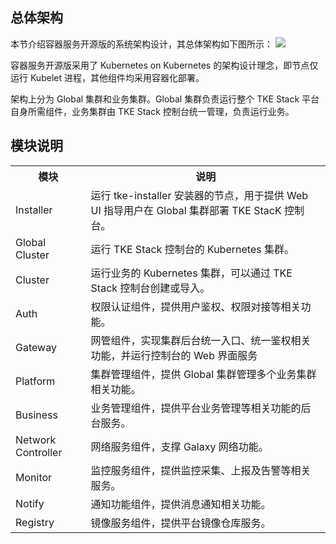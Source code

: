 
## 总体架构

本节介绍容器服务开源版的系统架构设计，其总体架构如下图所示：
![](https://main.qcloudimg.com/raw/88b42178ac18c0cc938ab1358c66e92e.png)



容器服务开源版采用了 Kubernetes on Kubernetes 的架构设计理念，即节点仅运行 Kubelet 进程，其他组件均采用容器化部署。

架构上分为 Global 集群和业务集群。Global 集群负责运行整个 TKE Stack 平台自身所需组件，业务集群由 TKE Stack 控制台统一管理，负责运行业务。


## 模块说明

<table>
	<tr>
	<th>模块</th>
	<th>说明</th>
	</tr>
	<tr>
	<td>Installer</td>
	<td>运行 tke-installer 安装器的节点，用于提供 Web UI 指导用户在 Global 集群部署 TKE StacK 控制台。</td>
	</tr>
	<tr>
	<td>Global Cluster</td>
	<td>运行 TKE Stack 控制台的 Kubernetes 集群。</td>
	</tr>
	<tr>
	<td>Cluster</td>
	<td>运行业务的 Kubernetes 集群，可以通过 TKE Stack 控制台创建或导入。</td>
	</tr>
	<tr>
	<td>Auth</td>
	<td>权限认证组件，提供用户鉴权、权限对接等相关功能。</td>
	</tr>
	<tr>
	<td>Gateway</td>
	<td> 网管组件，实现集群后台统一入口、统一鉴权相关功能，并运行控制台的 Web 界面服务</td>
	</tr>
	<tr>
	<td>Platform</td>
	<td>集群管理组件，提供 Global 集群管理多个业务集群相关功能。</td>
	</tr>
	<tr>
	<td>Business</td>
	<td>业务管理组件，提供平台业务管理等相关功能的后台服务。</td>
	</tr>
	<tr>
	<td>Network Controller</td>
	<td>网络服务组件，支撑 Galaxy 网络功能。</td>
	</tr>
	<tr>
	<td>Monitor</td>
	<td>监控服务组件，提供监控采集、上报及告警等相关服务。</td>
	</tr>
	<tr>
	<td>Notify</td>
	<td>通知功能组件，提供消息通知相关功能。</td>
	</tr>
	<tr>
	<td>Registry</td>
	<td>镜像服务组件，提供平台镜像仓库服务。</td>
	</tr>
</table>


